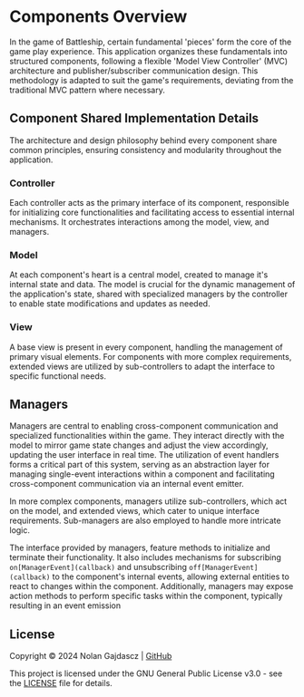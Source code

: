 # Components Overview

In the game of Battleship, certain fundamental 'pieces' form the core of the game play experience.
This application organizes these fundamentals into structured components, following a flexible
'Model View Controller' (MVC) architecture and publisher/subscriber communication design. This
methodology is adapted to suit the game's requirements, deviating from the traditional MVC pattern
where necessary.

## Component Shared Implementation Details

The architecture and design philosophy behind every component share common principles, ensuring
consistency and modularity throughout the application.

### Controller

Each controller acts as the primary interface of its component, responsible for initializing core
functionalities and facilitating access to essential internal mechanisms. It orchestrates
interactions among the model, view, and managers.

### Model

At each component's heart is a central model, created to manage it's internal state and data. The
model is crucial for the dynamic management of the application's state, shared with specialized
managers by the controller to enable state modifications and updates as needed.

### View

A base view is present in every component, handling the management of primary visual elements. For
components with more complex requirements, extended views are utilized by sub-controllers to adapt
the interface to specific functional needs.

## Managers

Managers are central to enabling cross-component communication and specialized functionalities
within the game. They interact directly with the model to mirror game state changes and adjust the
view accordingly, updating the user interface in real time. The utilization of event handlers forms
a critical part of this system, serving as an abstraction layer for managing single-event
interactions within a component and facilitating cross-component communication via an internal event
emitter.

In more complex components, managers utilize sub-controllers, which act on the model, and extended
views, which cater to unique interface requirements. Sub-managers are also employed to handle more
intricate logic.

The interface provided by managers, feature methods to initialize and terminate their functionality.
It also includes mechanisms for subscribing `on[ManagerEvent](callback)` and unsubscribing
`off[ManagerEvent](callback)` to the component's internal events, allowing external entities to
react to changes within the component. Additionally, managers may expose action methods to perform
specific tasks within the component, typically resulting in an event emission

## License

Copyright © 2024 Nolan Gajdascz | [GitHub](https://github.com/Gajdascz)

This project is licensed under the GNU General Public License v3.0 - see the [LICENSE](LICENSE) file
for details.
